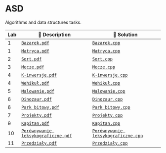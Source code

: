 # ASD 
Algorithms and data structures tasks.

Lab |  :link: Description                                                     |  :link: Solution
| -- | ---------------------------------------------------------------- | -------- | 
| 1 |[`Bazarek.pdf`](%5BASD%5DLab01%20Bazarek/baz.pdf) | [`Bazarek.cpp`](%5BASD%5DLab01%20Bazarek/bazarek.cpp) | 
| 1 |[`Matryca.pdf`](%5BASD%5DLab01%20Matryca/mat.pdf) | [`Matryca.cpp`](%5BASD%5DLab01%20Matryca/matryca.cpp) | 
| 2 |[`Sort.pdf`](%5BASD%5DLab02%20Sort/sor.pdf) | [`Sort.cpp`](%5BASD%5DLab02%20Sort/Sort.cpp) | 
| 3 |[`Mecze.pdf`](%5BASD%5DLab03%20Mecze2/mec.pdf) | [`Mecze.cpp`](%5BASD%5DLab03%20Mecze2/main.cpp) | 
| 4 |[`K-inwersje.pdf`](%5BASD%5DLab04%20K-inwersje/kin.pdf) | [`K-inwersje.cpp`](%5BASD%5DLab04%20K-inwersje/inwersje.cpp) | 
| 4 |[`Wehikuł.pdf`](%5BASD%5DLab04%20Wehikul/weh.pdf) | [`Wehikuł.cpp`](%5BASD%5DLab04%20Wehikul/wehikul.cpp) | 
| 5 |[`Malowanie.pdf`](%5BASD%5DLab05%20Malowanie/mal.pdf) | [`Malowanie.cpp`](%5BASD%5DLab05%20Malowanie/malowanie.cpp) | 
| 6 |[`Dinozaur.pdf`](%5BASD%5DLab06%20DIN/din.pdf) | [`Dinozaur.cpp`](%5BASD%5DLab06%20DIN/main.cpp) | 
| 6 |[`Park bitowy.pdf`](%5BASD%5DLab06%20Park/par.pdf) | [`Park bitowy.cpp`](%5BASD%5DLab06%20Park/main.cpp) | 
| 7 |[`Projekty.pdf`](%5BASD%5DLab07%20Projekty/prj.pdf) | [`Projekty.cpp`](%5BASD%5DLab07%20Projekty/projekty.cpp) | 
| 9 |[`Kapitan.pdf`](%5BASD%5DLab09%20Kapitan/kap.pdf) | [`Kapitan.cpp`](%5BASD%5DLab09%20Kapitan/kapitan.cpp) | 
| 10 |[`Porównywanie leksykograficzne.pdf`](%5BASD%5DLab10%20LEX/lex.pdf) | [`Porównywanie leksykograficzne.cpp`](%5BASD%5DLab10%20LEX/main.cpp)
| 11 |[`Przedziały.pdf`](%5BASD%5DPrzedzialy/prz.pdf) | [`Przedziały.cpp`](%5BASD%5DPrzedzialy/main.cpp)

